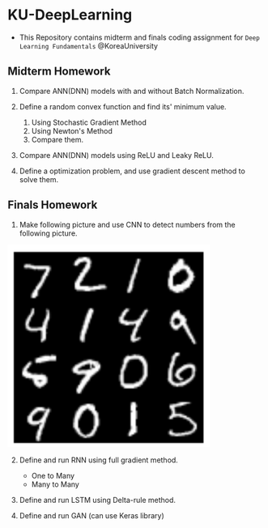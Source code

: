 # KU-DeepLearning

- This Repository contains midterm and finals coding assignment for `Deep Learning Fundamentals` @KoreaUniversity

## Midterm Homework

1. Compare ANN(DNN) models with and without Batch Normalization.

2. Define a random convex function and find its' minimum value.
    1. Using Stochastic Gradient Method
    2. Using Newton's Method
    3. Compare them.

3. Compare ANN(DNN) models using ReLU and Leaky ReLU.

4. Define a optimization problem, and use gradient descent method to solve them.


## Finals Homework

1. Make following picture and use CNN to detect numbers from the following picture.

<img src = 'https://github.com/euisuk-chung/KU-DeepLearning/blob/main/image/MNIST_concat.png?raw=true' width="400" height="400">

2. Define and run RNN using full gradient method.
    - One to Many
    - Many to Many

3. Define and run LSTM using Delta-rule method.

4. Define and run GAN (can use Keras library)

